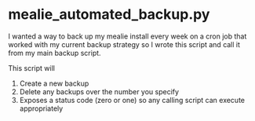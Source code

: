 # mealie_automated_backup.py

I wanted a way to back up my mealie install every week on a cron job that worked with my current backup strategy so I wrote this script and call it from my main backup script.

This script will
1. Create a new backup
2. Delete any backups over the number you specify
3. Exposes a status code (zero or one) so any calling script can execute appropriately
